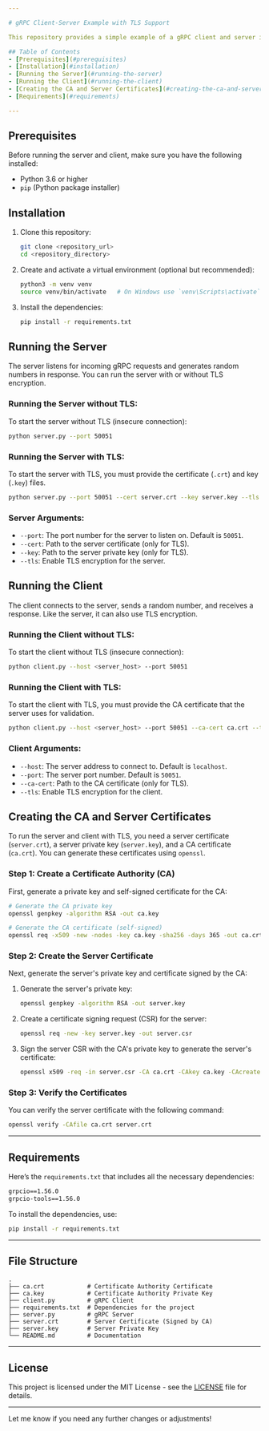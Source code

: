 ```yaml
---

# gRPC Client-Server Example with TLS Support

This repository provides a simple example of a gRPC client and server in Python, with support for TLS encryption. The server generates random numbers and sends them to the client, which continuously sends numbers and receives the server's response.

## Table of Contents
- [Prerequisites](#prerequisites)
- [Installation](#installation)
- [Running the Server](#running-the-server)
- [Running the Client](#running-the-client)
- [Creating the CA and Server Certificates](#creating-the-ca-and-server-certificates)
- [Requirements](#requirements)

---
```


## Prerequisites

Before running the server and client, make sure you have the following installed:

- Python 3.6 or higher
- `pip` (Python package installer)

## Installation

1. Clone this repository:
   ```bash
   git clone <repository_url>
   cd <repository_directory>
   ```

2. Create and activate a virtual environment (optional but recommended):
   ```bash
   python3 -m venv venv
   source venv/bin/activate   # On Windows use `venv\Scripts\activate`
   ```

3. Install the dependencies:
   ```bash
   pip install -r requirements.txt
   ```

## Running the Server

The server listens for incoming gRPC requests and generates random numbers in response. You can run the server with or without TLS encryption.

### Running the Server without TLS:
To start the server without TLS (insecure connection):
```bash
python server.py --port 50051
```

### Running the Server with TLS:
To start the server with TLS, you must provide the certificate (`.crt`) and key (`.key`) files.

```bash
python server.py --port 50051 --cert server.crt --key server.key --tls
```

### Server Arguments:
- `--port`: The port number for the server to listen on. Default is `50051`.
- `--cert`: Path to the server certificate (only for TLS).
- `--key`: Path to the server private key (only for TLS).
- `--tls`: Enable TLS encryption for the server.

## Running the Client

The client connects to the server, sends a random number, and receives a response. Like the server, it can also use TLS encryption.

### Running the Client without TLS:
To start the client without TLS (insecure connection):
```bash
python client.py --host <server_host> --port 50051
```

### Running the Client with TLS:
To start the client with TLS, you must provide the CA certificate that the server uses for validation.

```bash
python client.py --host <server_host> --port 50051 --ca-cert ca.crt --tls
```

### Client Arguments:
- `--host`: The server address to connect to. Default is `localhost`.
- `--port`: The server port number. Default is `50051`.
- `--ca-cert`: Path to the CA certificate (only for TLS).
- `--tls`: Enable TLS encryption for the client.

## Creating the CA and Server Certificates

To run the server and client with TLS, you need a server certificate (`server.crt`), a server private key (`server.key`), and a CA certificate (`ca.crt`). You can generate these certificates using `openssl`.

### Step 1: Create a Certificate Authority (CA)
First, generate a private key and self-signed certificate for the CA:
```bash
# Generate the CA private key
openssl genpkey -algorithm RSA -out ca.key

# Generate the CA certificate (self-signed)
openssl req -x509 -new -nodes -key ca.key -sha256 -days 365 -out ca.crt
```

### Step 2: Create the Server Certificate
Next, generate the server's private key and certificate signed by the CA:

1. Generate the server's private key:
   ```bash
   openssl genpkey -algorithm RSA -out server.key
   ```

2. Create a certificate signing request (CSR) for the server:
   ```bash
   openssl req -new -key server.key -out server.csr
   ```

3. Sign the server CSR with the CA's private key to generate the server's certificate:
   ```bash
   openssl x509 -req -in server.csr -CA ca.crt -CAkey ca.key -CAcreateserial -out server.crt -days 365 -sha256
   ```

### Step 3: Verify the Certificates
You can verify the server certificate with the following command:
```bash
openssl verify -CAfile ca.crt server.crt
```

---

## Requirements

Here’s the `requirements.txt` that includes all the necessary dependencies:

```txt
grpcio==1.56.0
grpcio-tools==1.56.0
```

To install the dependencies, use:
```bash
pip install -r requirements.txt
```

---

## File Structure

```
.
├── ca.crt            # Certificate Authority Certificate
├── ca.key            # Certificate Authority Private Key
├── client.py         # gRPC Client
├── requirements.txt  # Dependencies for the project
├── server.py         # gRPC Server
├── server.crt        # Server Certificate (Signed by CA)
├── server.key        # Server Private Key
└── README.md         # Documentation
```

---

## License

This project is licensed under the MIT License - see the [LICENSE](LICENSE) file for details.

---

Let me know if you need any further changes or adjustments!